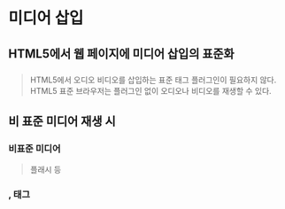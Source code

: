 # 미디어 삽입

## HTML5에서 웹 페이지에 미디어 삽입의 표준화

### <audio>, <video> 태그
> HTML5에서 오디오 비디오를 삽입하는 표준 태그
> 플러그인이 필요하지 않다.
> HTML5 표준 브라우저는 플러그인 없이 오디오나 비디오를 재생할 수 있다.


## 비 표준 미디어 재생 시

### 비표준 미디어
> 플래시 등

### <embed>, <object> 태그